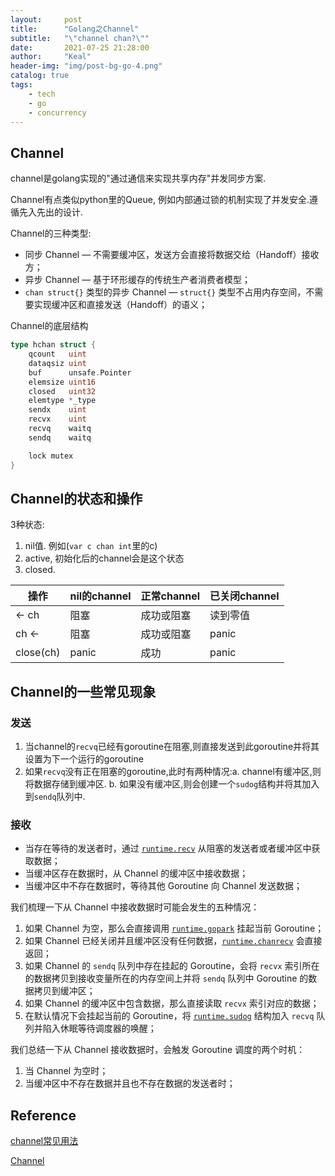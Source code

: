 ```yaml
---
layout:     post
title:      "Golang之Channel"
subtitle:   "\"channel chan?\""
date:       2021-07-25 21:28:00
author:     "Keal"
header-img: "img/post-bg-go-4.png"
catalog: true
tags:
    - tech
    - go
    - concurrency
---
```


## Channel

channel是golang实现的"通过通信来实现共享内存"并发同步方案.

Channel有点类似python里的Queue, 例如内部通过锁的机制实现了并发安全.遵循先入先出的设计.

Channel的三种类型:

- 同步 Channel — 不需要缓冲区，发送方会直接将数据交给（Handoff）接收方；
- 异步 Channel — 基于环形缓存的传统生产者消费者模型；
- `chan struct{}` 类型的异步 Channel — `struct{}` 类型不占用内存空间，不需要实现缓冲区和直接发送（Handoff）的语义；

Channel的底层结构

```go
type hchan struct {
	qcount   uint
	dataqsiz uint
	buf      unsafe.Pointer
	elemsize uint16
	closed   uint32
	elemtype *_type
	sendx    uint
	recvx    uint
	recvq    waitq
	sendq    waitq

	lock mutex
}
```

## Channel的状态和操作

3种状态:

1. nil值. 例如(`var c chan int`里的c)
2. active, 初始化后的channel会是这个状态
3. closed. 

| 操作      | nil的channel | 正常channel | 已关闭channel |
| --------- | ------------ | ----------- | ------------- |
| <- ch     | 阻塞         | 成功或阻塞  | 读到零值      |
| ch <-     | 阻塞         | 成功或阻塞  | panic         |
| close(ch) | panic        | 成功        | panic         |

## Channel的一些常见现象

### 发送

1. 当channel的`recvq`已经有goroutine在阻塞,则直接发送到此goroutine并将其设置为下一个运行的goroutine
2. 如果`recvq`没有正在阻塞的goroutine,此时有两种情况:a. channel有缓冲区,则将数据存储到缓冲区. b. 如果没有缓冲区,则会创建一个`sudog`结构并将其加入到`sendq`队列中.

### 接收

- 当存在等待的发送者时，通过 [`runtime.recv`](https://draveness.me/golang/tree/runtime.recv) 从阻塞的发送者或者缓冲区中获取数据；
- 当缓冲区存在数据时，从 Channel 的缓冲区中接收数据；
- 当缓冲区中不存在数据时，等待其他 Goroutine 向 Channel 发送数据；

我们梳理一下从 Channel 中接收数据时可能会发生的五种情况：

1. 如果 Channel 为空，那么会直接调用 [`runtime.gopark`](https://draveness.me/golang/tree/runtime.gopark) 挂起当前 Goroutine；
2. 如果 Channel 已经关闭并且缓冲区没有任何数据，[`runtime.chanrecv`](https://draveness.me/golang/tree/runtime.chanrecv) 会直接返回；
3. 如果 Channel 的 `sendq` 队列中存在挂起的 Goroutine，会将 `recvx` 索引所在的数据拷贝到接收变量所在的内存空间上并将 `sendq` 队列中 Goroutine 的数据拷贝到缓冲区；
4. 如果 Channel 的缓冲区中包含数据，那么直接读取 `recvx` 索引对应的数据；
5. 在默认情况下会挂起当前的 Goroutine，将 [`runtime.sudog`](https://draveness.me/golang/tree/runtime.sudog) 结构加入 `recvq` 队列并陷入休眠等待调度器的唤醒；

我们总结一下从 Channel 接收数据时，会触发 Goroutine 调度的两个时机：

1. 当 Channel 为空时；
2. 当缓冲区中不存在数据并且也不存在数据的发送者时；

## Reference

[channel常见用法](https://segmentfault.com/a/1190000017958702)

[Channel](https://draveness.me/golang/docs/part3-runtime/ch06-concurrency/golang-channel/)
